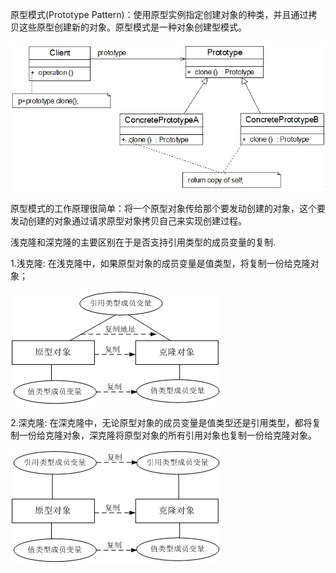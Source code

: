 原型模式(Prototype  Pattern)：使用原型实例指定创建对象的种类，并且通过拷贝这些原型创建新的对象。原型模式是一种对象创建型模式。

![](https://github.com/huo108/oh_my_model/blob/master/screenshot/prototype.gif)

原型模式的工作原理很简单：将一个原型对象传给那个要发动创建的对象，这个要发动创建的对象通过请求原型对象拷贝自己来实现创建过程。

浅克隆和深克隆的主要区别在于是否支持引用类型的成员变量的复制.

1.浅克隆:
在浅克隆中，如果原型对象的成员变量是值类型，将复制一份给克隆对象；

![](https://github.com/huo108/oh_my_model/blob/master/screenshot/shadowclone.gif)

2.深克隆:
在深克隆中，无论原型对象的成员变量是值类型还是引用类型，都将复制一份给克隆对象，深克隆将原型对象的所有引用对象也复制一份给克隆对象。

![](https://github.com/huo108/oh_my_model/blob/master/screenshot/deepclone.gif)
